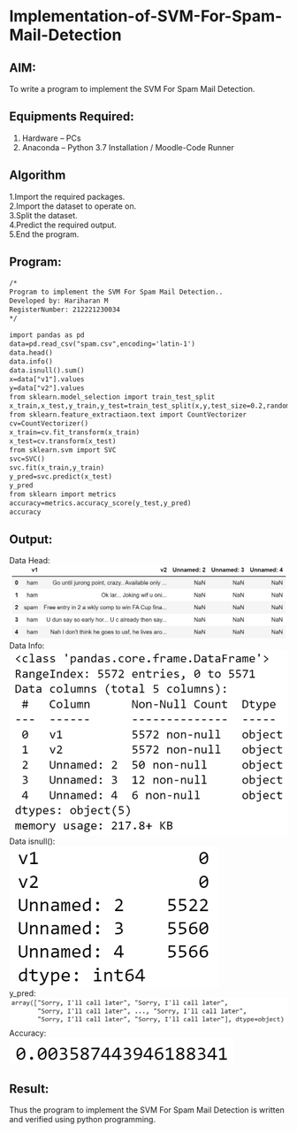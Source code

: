 # Implementation-of-SVM-For-Spam-Mail-Detection

## AIM:
To write a program to implement the SVM For Spam Mail Detection.

## Equipments Required:
1. Hardware – PCs
2. Anaconda – Python 3.7 Installation / Moodle-Code Runner

## Algorithm
1.Import the required packages.<br>
2.Import the dataset to operate on.<br>
3.Split the dataset.<br>
4.Predict the required output.<br>
5.End the program.<br>

## Program:
```
/*
Program to implement the SVM For Spam Mail Detection..
Developed by: Hariharan M
RegisterNumber: 212221230034
*/
```
~~~
import pandas as pd
data=pd.read_csv("spam.csv",encoding='latin-1')
data.head()
data.info()
data.isnull().sum()
x=data["v1"].values
y=data["v2"].values
from sklearn.model_selection import train_test_split
x_train,x_test,y_train,y_test=train_test_split(x,y,test_size=0.2,random_state=0)
from sklearn.feature_extractiaon.text import CountVectorizer
cv=CountVectorizer()
x_train=cv.fit_transform(x_train)
x_test=cv.transform(x_test)
from sklearn.svm import SVC
svc=SVC()
svc.fit(x_train,y_train)
y_pred=svc.predict(x_test)
y_pred
from sklearn import metrics
accuracy=metrics.accuracy_score(y_test,y_pred)
accuracy
~~~
## Output:
Data Head:<br>
![SVM For Spam Mail Detection](https://github.com/Hariharan-061102/Implementation-of-SVM-For-Spam-Mail-Detection/blob/main/5.png)<br>Data Info:<br>
![SVM For Spam Mail Detection](https://github.com/Hariharan-061102/Implementation-of-SVM-For-Spam-Mail-Detection/blob/main/1.png)<br>Data isnull():<br>
![SVM For Spam Mail Detection](https://github.com/Hariharan-061102/Implementation-of-SVM-For-Spam-Mail-Detection/blob/main/2.png)<br>y_pred:<br>
![SVM For Spam Mail Detection](https://github.com/Hariharan-061102/Implementation-of-SVM-For-Spam-Mail-Detection/blob/main/3.png)<br>Accuracy:<br>
![SVM For Spam Mail Detection](https://github.com/Hariharan-061102/Implementation-of-SVM-For-Spam-Mail-Detection/blob/main/4.png)<br>
## Result:
Thus the program to implement the SVM For Spam Mail Detection is written and verified using python programming.
